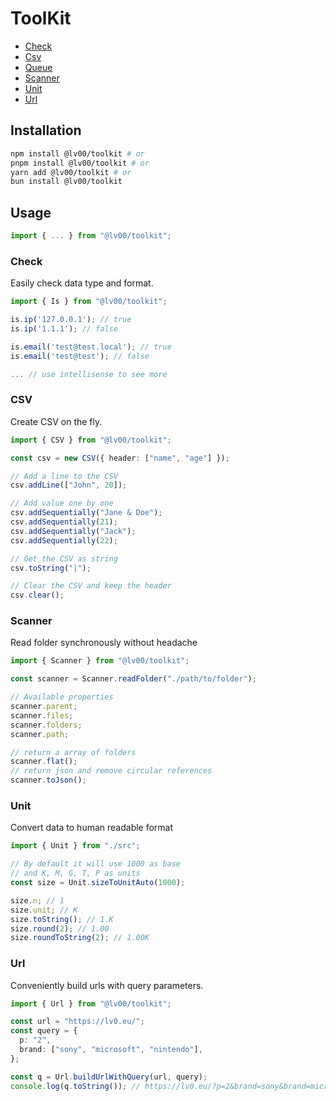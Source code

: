 # ToolKit

- [Check](#check)
- [Csv](#csv)
- [Queue](#queue)
- [Scanner](#scanner)
- [Unit](#unit)
- [Url](#url)

## Installation

```bash
npm install @lv00/toolkit # or
pnpm install @lv00/toolkit # or
yarn add @lv00/toolkit # or
bun install @lv00/toolkit
```

## Usage

```typescript
import { ... } from "@lv00/toolkit";
```

### Check

Easily check data type and format.

```typescript
import { Is } from "@lv00/toolkit";

is.ip('127.0.0.1'); // true
is.ip('1.1.1'); // false

is.email('test@test.local'); // true
is.email('test@test'); // false

... // use intellisense to see more
```

### CSV

Create CSV on the fly.

```typescript
import { CSV } from "@lv00/toolkit";

const csv = new CSV({ header: ["name", "age"] });

// Add a line to the CSV
csv.addLine(["John", 20]);

// Add value one by one
csv.addSequentially("Jane & Doe");
csv.addSequentially(21);
csv.addSequentially("Jack");
csv.addSequentially(22);

// Get the CSV as string
csv.toString("|");

// Clear the CSV and keep the header
csv.clear();
```

### Scanner

Read folder synchronously without headache

```typescript
import { Scanner } from "@lv00/toolkit";

const scanner = Scanner.readFolder("./path/to/folder");

// Available properties
scanner.parent;
scanner.files;
scanner.folders;
scanner.path;

// return a array of folders
scanner.flat();
// return json and remove circular references
scanner.toJson();
```

### Unit

Convert data to human readable format

```typescript
import { Unit } from "./src";

// By default it will use 1000 as base
// and K, M, G, T, P as units
const size = Unit.sizeToUnitAuto(1000);

size.n; // 1
size.unit; // K
size.toString(); // 1.K
size.round(2); // 1.00
size.roundToString(2); // 1.00K
```

### Url

Conveniently build urls with query parameters.

```typescript
import { Url } from "@lv00/toolkit";

const url = "https://lv0.eu/";
const query = {
  p: "2",
  brand: ["sony", "microsoft", "nintendo"],
};

const q = Url.buildUrlWithQuery(url, query);
console.log(q.toString()); // https://lv0.eu/?p=2&brand=sony&brand=microsoft&brand=nintendo'
```
